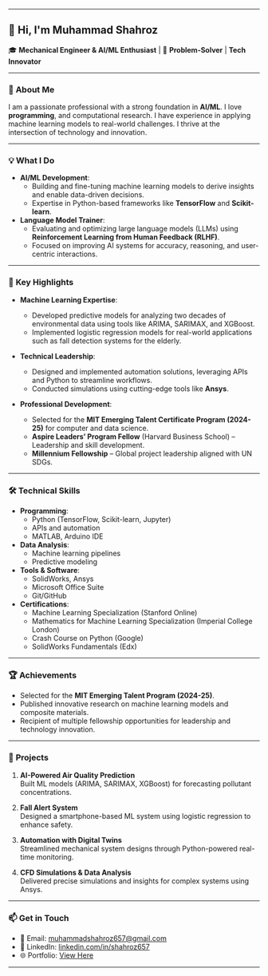 
---

## 👋 Hi, I'm Muhammad Shahroz

🎓 **Mechanical Engineer & AI/ML Enthusiast** | 🤖 **Problem-Solver** | **Tech Innovator**

---

### 🌟 **About Me**

I am a passionate professional with a strong foundation in **AI/ML**.
I love **programming**, and computational research.
I have experience in applying machine learning models to real-world challenges.
I thrive at the intersection of technology and innovation.

---

### 💡 **What I Do**

- **AI/ML Development**:
  - Building and fine-tuning machine learning models to derive insights and enable
   data-driven decisions.
  - Expertise in Python-based frameworks like **TensorFlow** and **Scikit-learn**.
- **Language Model Trainer**:
  - Evaluating and optimizing large language models (LLMs) using **Reinforcement
   Learning from Human Feedback (RLHF)**.
  - Focused on improving AI systems for accuracy, reasoning, and user-centric interactions.

---

### 🎯 **Key Highlights**

- **Machine Learning Expertise**:
  - Developed predictive models for analyzing two decades of environmental data
  using tools like ARIMA, SARIMAX, and XGBoost.
  - Implemented logistic regression models for real-world applications such as
  fall detection systems for the elderly.

- **Technical Leadership**:
  - Designed and implemented automation solutions, leveraging APIs and Python to
  streamline workflows.
  - Conducted simulations  using cutting-edge tools like **Ansys**.

- **Professional Development**:
  - Selected for the **MIT Emerging Talent Certificate Program (2024-25)** for
   computer and data science.
  - **Aspire Leaders’ Program Fellow** (Harvard Business School) – Leadership and
   skill development.
  - **Millennium Fellowship** – Global project leadership aligned with UN SDGs.

---

### 🛠️ **Technical Skills**

- **Programming**:
  - Python (TensorFlow, Scikit-learn, Jupyter)
  - APIs and automation
  - MATLAB, Arduino IDE
- **Data Analysis**:
  - Machine learning pipelines
  - Predictive modeling
- **Tools & Software**:
  - SolidWorks, Ansys
  - Microsoft Office Suite
  - Git/GitHub
- **Certifications**:
  - Machine Learning Specialization (Stanford Online)
  - Mathematics for Machine Learning Specialization (Imperial College London)
  - Crash Course on Python (Google)
  - SolidWorks Fundamentals (Edx)

---

### 🏆 **Achievements**

- Selected for the **MIT Emerging Talent Program (2024-25)**.
- Published innovative research on machine learning models and composite materials.
- Recipient of multiple fellowship opportunities for leadership and technology innovation.

---

### 🚀 **Projects**

1. **AI-Powered Air Quality Prediction**  
   Built ML models (ARIMA, SARIMAX, XGBoost) for forecasting pollutant concentrations.

2. **Fall Alert System**  
   Designed a smartphone-based ML system using logistic regression to enhance safety.

3. **Automation with Digital Twins**  
   Streamlined mechanical system designs through Python-powered real-time monitoring.

4. **CFD Simulations & Data Analysis**  
   Delivered precise simulations and insights for complex systems using Ansys.

---

### 📫 **Get in Touch**

- 📧 Email: [muhammadshahroz657@gmail.com](mailto:muhammadshahroz657@gmail.com)
- 🔗 LinkedIn: [linkedin.com/in/shahroz657](https://www.linkedin.com/in/shahroz657/)
- 🌐 Portfolio: [View Here](https://drive.google.com/drive/folders/1xyWJepL2Y-PY8hpINT3TdF8TNkYqMr3L?usp=drive_link)

---
